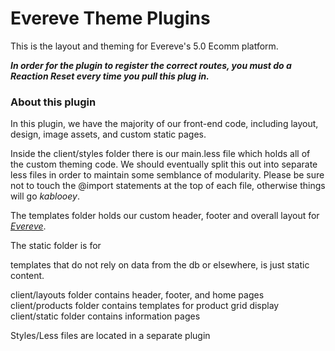 # Evereve Theme Plugins

This is the layout and theming for Evereve's 5.0 Ecomm platform.

***In order for the plugin to register the correct routes, you must do a Reaction Reset every time you pull this plug in.***

### About this plugin
In this plugin, we have the majority of our front-end code, including layout, design, image assets, and custom static pages.

Inside the client/styles folder there is our main.less file which holds all of the custom theming code. We should eventually split this out into separate less files in order to maintain some semblance of modularity. Please be sure not to touch the @import statements at the top of each file, otherwise things will go _kablooey_.

The templates folder holds our custom header, footer and overall layout for _[Evereve](www.evereve.com)_.

The static folder is for <main> templates that do not rely on data from the db or elsewhere, is just static content.


client/layouts folder  contains header, footer, and home pages
client/products folder contains templates for product grid display
client/static folder contains information pages


Styles/Less files are located in a separate plugin
